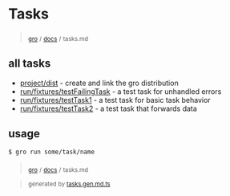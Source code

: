 # Tasks

> <sub>[gro](/../..)</sub> <sub>/</sub>
> <sub>[docs](./)</sub> <sub>/</sub>
> <sub>tasks.md</sub>

## all tasks

- [project/dist](../project/dist.task.ts) - create and link the gro distribution
- [run/fixtures/testFailingTask](../run/fixtures/testFailingTask.task.ts) - a test task for unhandled errors
- [run/fixtures/testTask1](../run/fixtures/testTask1.task.ts) - a test task for basic task behavior
- [run/fixtures/testTask2](../run/fixtures/testTask2.task.ts) - a test task that forwards data

## usage

```bash
$ gro run some/task/name
```

> <sub>[gro](/../..)</sub> <sub>/</sub>
> <sub>[docs](./)</sub> <sub>/</sub>
> <sub>tasks.md</sub>

> <sub>generated by [tasks.gen.md.ts](tasks.gen.md.ts)</sub>
